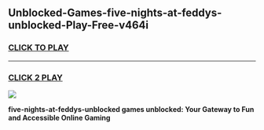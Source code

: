 
## Unblocked-Games-five-nights-at-feddys-unblocked-Play-Free-v464i
<h3>
<a href="https://premium76.site?title=five-nights-at-feddys-unblocked&ref=12A">CLICK TO PLAY</a></h3>
<hr>

<h3>
<a href="https://premium76.site?title=five-nights-at-feddys-unblocked&ref=12A">CLICK 2 PLAY</a>
  
</h3>

<a href="https://premium76.site?title=five-nights-at-feddys-unblocked&ref=12A"><img src="https://clearcache.store/games.png"></a>


**five-nights-at-feddys-unblocked games unblocked: Your Gateway to Fun and Accessible Online Gaming**
